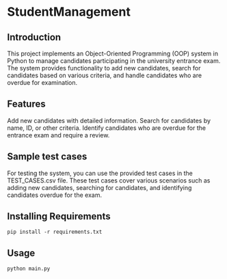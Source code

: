 # StudentManagement

## Introduction
This project implements an Object-Oriented Programming (OOP) system in Python to manage candidates participating in the university entrance exam. 
The system provides functionality to add new candidates, search for candidates based on various criteria, and handle candidates who are overdue for examination.

## Features
Add new candidates with detailed information.
Search for candidates by name, ID, or other criteria.
Identify candidates who are overdue for the entrance exam and require a review.

## Sample test cases
For testing the system, you can use the provided test cases in the TEST_CASES.csv file. 
These test cases cover various scenarios such as adding new candidates, searching for candidates, and identifying candidates overdue for the exam.

## Installing Requirements

```pip
pip install -r requirements.txt
```

## Usage

```sh
python main.py
```
